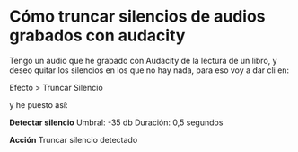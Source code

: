# Cómo truncar silencios de audios grabados con audacity

Tengo un audio que he grabado con Audacity de la lectura de un libro, y deseo quitar los silencios en los que no hay nada, para eso voy a dar cli en:

Efecto > Truncar Silencio

y he puesto así:


**Detectar silencio**
Umbral: -35 db
Duración: 0,5 segundos

**Acción**
Truncar silencio detectado





